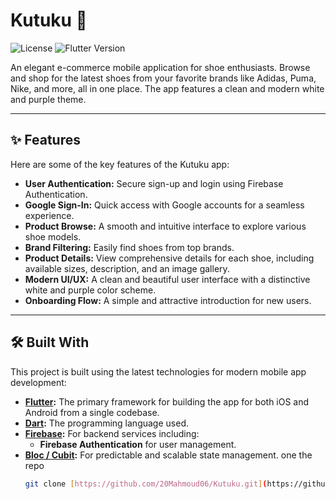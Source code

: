 # Kutuku 👟

![License](https://img.shields.io/badge/license-MIT-blue.svg) ![Flutter Version](https://img.shields.io/badge/Flutter-3.x-blue)

An elegant e-commerce mobile application for shoe enthusiasts. Browse and shop for the latest shoes from your favorite brands like Adidas, Puma, Nike, and more, all in one place. The app features a clean and modern white and purple theme.

---

## ✨ Features

Here are some of the key features of the Kutuku app:

- **User Authentication:** Secure sign-up and login using Firebase Authentication.
- **Google Sign-In:** Quick access with Google accounts for a seamless experience.
- **Product Browse:** A smooth and intuitive interface to explore various shoe models.
- **Brand Filtering:** Easily find shoes from top brands.
- **Product Details:** View comprehensive details for each shoe, including available sizes, description, and an image gallery.
- **Modern UI/UX:** A clean and beautiful user interface with a distinctive white and purple color scheme.
- **Onboarding Flow:** A simple and attractive introduction for new users.

---

## 🛠️ Built With

This project is built using the latest technologies for modern mobile app development:

- **[Flutter](https://flutter.dev/):** The primary framework for building the app for both iOS and Android from a single codebase.
- **[Dart](https://dart.dev/):** The programming language used.
- **[Firebase](https://firebase.google.com/):** For backend services including:
  - **Firebase Authentication** for user management.
- **[Bloc / Cubit](https://bloclibrary.dev/):** For predictable and scalable state management.
one the repo
   ```sh
   git clone [https://github.com/20Mahmoud06/Kutuku.git](https://github.com/20Mahmoud06/Kutuku.git)
